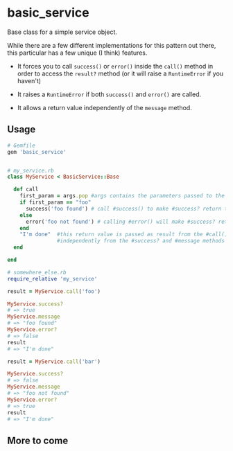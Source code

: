 # basic_service

Base class for a simple service object.

While there are a few different implementations for this pattern out there, this particular has a few unique (I think) features.

  - It forces you to call `success()` or `error()` inside the `call()` method in order to access the `result?` method (or it will raise a `RuntimeError` if you haven't)

  - It raises a `RuntimeError` if both `success()` and `error()` are called.

  - It allows a return value independently of the `message` method.


## Usage

```ruby
# Gemfile
gem 'basic_service'


# my_service.rb
class MyService < BasicService::Base

  def call
    first_param = args.pop #args contains the parameters passed to the call function
    if first_param == "foo"
      success('foo found') # call #success() to make #success? return true.
    else
      error('foo not found') # calling #error() will make #success? return false
    end
    "I'm done"  #this return value is passed as result from the #call() method itself,
                #independently from the #success? and #message methods
  end

end

# somewhere_else.rb
require_relative 'my_service'

result = MyService.call('foo')

MyService.success?
# => true
MyService.message
# => "foo found"
MyService.error?
# => false
result
# => "I'm done"

result = MyService.call('bar')

MyService.success?
# => false
MyService.message
# => "foo not found"
MyService.error?
# => true
result
# => "I'm done"

```

## More to come
